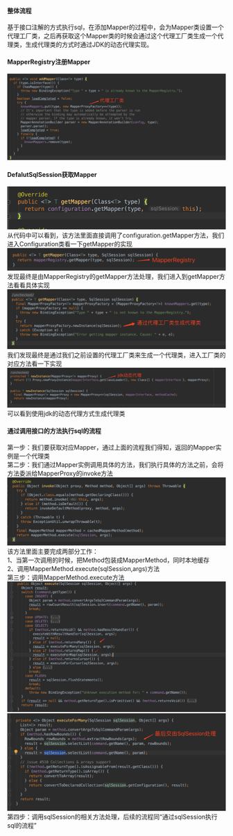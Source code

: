 #### 整体流程 
基于接口注解的方式执行sql，在添加Mapper的过程中，会为Mapper类设置一个代理工厂类，之后再获取这个Mapper类的时候会通过这个代理工厂类生成一个代理类，生成代理类的方式时通过JDK的动态代理实现。  
#### MapperRegistry注册Mapper  
![avatar](image/执行流程/源码6.png)
#### DefalutSqlSession获取Mapper  
![avatar](image/执行流程/源码7.png)
从代码中可以看到，该方法里面直接调用了configuration.getMapper方法，我们进入Configuration类看一下getMapper的实现  
 ![avatar](image/执行流程/源码8.png)
发现最终是由MapperRegistry的getMapper方法处理，我们进入到getMapper方法看看具体实现  
![avatar](image/执行流程/源码9.png)
 我们发现最终是通过我们之前设置的代理工厂类来生成一个代理类，进入工厂类的对应方法看一下实现  
 ![avatar](image/执行流程/源码10.png)
 可以看到使用jdk的动态代理方式生成代理类
#### 通过调用接口的方法执行sql的流程  
第一步：我们要获取对应Mapper，通过上面的流程我们得知，返回的Mapper实例是一个代理类  
第二步：我们通过Mapper实例调用具体的方法，我们执行具体的方法之前，会将方法委派给MapperProxy的invoke方法  
![avatar](image/执行流程/源码11.png)
该方法里面主要完成两部分工作：  
1、当第一次调用的时候，把Method包装成MapperMethod，同时本地缓存  
2、调用MapperMethod.execute(sqlSession,args)方法  
第三步：调用MapperMethod.execute方法  
![avatar](image/执行流程/源码12.png)
![avatar](image/执行流程/源码13.png)
第四步：调用sqlSession的相关方法处理，后续的流程同“通过sqlSession执行sql的流程”

